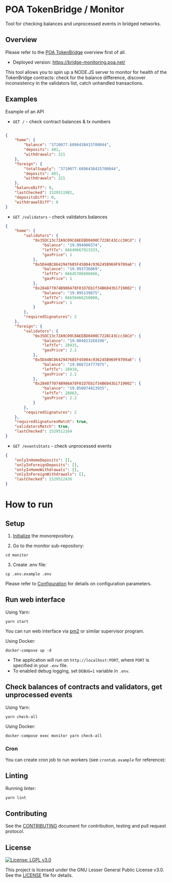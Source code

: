 # POA TokenBridge / Monitor
Tool for checking balances and unprocessed events in bridged networks.

## Overview
Please refer to the [POA TokenBridge](../README.md) overview first of all.

- Deployed version: https://bridge-monitoring.poa.net/

This tool allows you to spin up a NODE.JS server to monitor for health of the TokenBridge contracts: check for the balance difference, discover inconsistency in the validators list, catch unhandled transactions.

## Examples

Example of an API 

* `GET /` - check contract balances & tx numbers

```json

{
    "home": {
        "balance": "3710077.6896438415780044",
        "deposits": 481,
        "withdrawals": 221
    },
    "foreign": {
        "totalSupply": "3710077.6896438415780044",
        "deposits": 481,
        "withdrawals": 221
    },
    "balanceDiff": 0,
    "lastChecked": 1529511982,
    "depositsDiff": 0,
    "withdrawalDiff": 0
}
```

* `GET /validators` - check validators balances
```json
{
    "home": {
        "validators": {
            "0x35DC13c72A9C09C8AEEBD0490C7228C43Ccc38Cd": {
                "balance": "19.994900374",
                "leftTx": 66649667913333,
                "gasPrice": 1
            },
            "0x5D44BC8642947685F45004c936245B969F9709a6": {
                "balance": "19.993736069",
                "leftTx": 66645786896666,
                "gasPrice": 1
            },
            "0x284877074B986A78F01D7Eb1f34B6043b1719002": {
                "balance": "19.995139875",
                "leftTx": 66650466250000,
                "gasPrice": 1
            }
        },
        "requiredSignatures": 2
    },
    "foreign": {
        "validators": {
            "0x35DC13c72A9C09C8AEEBD0490C7228C43Ccc38Cd": {
                "balance": "19.084023268196",
                "leftTx": 28915,
                "gasPrice": 2.2
            },
            "0x5D44BC8642947685F45004c936245B969F9709a6": {
                "balance": "19.086724777075",
                "leftTx": 28919,
                "gasPrice": 2.2
            },
            "0x284877074B986A78F01D7Eb1f34B6043b1719002": {
                "balance": "19.050074813935",
                "leftTx": 28863,
                "gasPrice": 2.2
            }
        },
        "requiredSignatures": 2
    },
    "requiredSignaturesMatch": true,
    "validatorsMatch": true,
    "lastChecked": 1529512164
}
```

* `GET /eventsStats` - check unprocessed events
```json
{
    "onlyInHomeDeposits": [],
    "onlyInForeignDeposits": [],
    "onlyInHomeWithdrawals": [],
    "onlyInForeignWithdrawals": [],
    "lastChecked": 1529512436
}
```

# How to run

## Setup

1. [Initialize](../README.md#initializing-the-monorepository) the monorepository.

2. Go to the monitor sub-repository:
```
cd monitor
```

3. Create .env file:
```
cp .env.example .env
```

Please refer to [Configuration](../CONFIGURATION.md) for details on configuration parameters.

## Run web interface

Using Yarn:
```
yarn start
```

You can run web interface via [pm2](https://www.npmjs.com/package/pm2) or similar supervisor program.

Using Docker:
```
docker-compose up -d
```

- The application will run on `http://localhost:PORT`, where `PORT` is specified in your `.env` file.
- To enabled debug logging, set `DEBUG=1` variable in `.env`.

## Check balances of contracts and validators, get unprocessed events

Using Yarn:
```
yarn check-all
```

Using Docker:
```
docker-compose exec monitor yarn check-all
```

### Cron

You can create cron job to run workers (see `crontab.example` for reference):

## Linting

Running linter:

```bash
yarn lint
```

## Contributing

See the [CONTRIBUTING](../CONTRIBUTING.md) document for contribution, testing and pull request protocol.

## License

[![License: LGPL v3.0](https://img.shields.io/badge/License-LGPL%20v3-blue.svg)](https://www.gnu.org/licenses/lgpl-3.0)

This project is licensed under the GNU Lesser General Public License v3.0. See the [LICENSE](../LICENSE) file for details.
